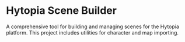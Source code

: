 # Hytopia Scene Builder

A comprehensive tool for building and managing scenes for the Hytopia platform. This project includes utilities for character and map importing.